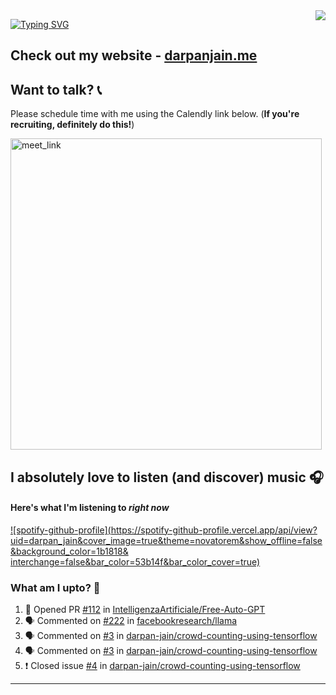 <img align="right" src="https://komarev.com/ghpvc/?username=darpan-jain&style=plastic&color=blue&label=Curious+Views">

[![Typing SVG](https://readme-typing-svg.herokuapp.com?font=Fira+Code&weight=700&size=23&duration=3000&pause=2000&background=EF6DFF00&width=550&height=100&lines=Hi!+%F0%9F%91%8B+Welcome+to+my+virtual+office!+%F0%9F%92%BB)](https://git.io/typing-svg)

## Check out my website - [darpanjain.me](https://darpanjain.me/)

## Want to talk? 📞

Please schedule time with me using the Calendly link below. (**If you're recruiting, definitely do this!**)

<a href="https://calendly.com/darpanjain" target="_blank"><img width="498" alt="meet_link" src="https://user-images.githubusercontent.com/15426564/144297439-f530f383-e73e-41e0-9914-a9b7d3f432e5.png"></a>

## I absolutely love to listen (and discover) music 🎧

#### Here's what I'm listening to _right now_

[![spotify-github-profile](https://spotify-github-profile.vercel.app/api/view?uid=darpan_jain&cover_image=true&theme=novatorem&show_offline=false&background_color=1b1818&
interchange=false&bar_color=53b14f&bar_color_cover=true)](https://spotify-github-profile.vercel.app/api/view?uid=darpan_jain&redirect=true)

<!-- [![Spotify](https://github.com/darpan-jain/darpan-jain/blob/main/spotify.svg)](https://open.spotify.com/user/darpan-jain) -->

### What am I upto? 🤔

<!--START_SECTION:activity-->
1. 💪 Opened PR [#112](https://github.com/IntelligenzaArtificiale/Free-Auto-GPT/pull/112) in [IntelligenzaArtificiale/Free-Auto-GPT](https://github.com/IntelligenzaArtificiale/Free-Auto-GPT)
2. 🗣 Commented on [#222](https://github.com/facebookresearch/llama/issues/222) in [facebookresearch/llama](https://github.com/facebookresearch/llama)
3. 🗣 Commented on [#3](https://github.com/darpan-jain/crowd-counting-using-tensorflow/issues/3) in [darpan-jain/crowd-counting-using-tensorflow](https://github.com/darpan-jain/crowd-counting-using-tensorflow)
4. 🗣 Commented on [#3](https://github.com/darpan-jain/crowd-counting-using-tensorflow/issues/3) in [darpan-jain/crowd-counting-using-tensorflow](https://github.com/darpan-jain/crowd-counting-using-tensorflow)
5. ❗️ Closed issue [#4](https://github.com/darpan-jain/crowd-counting-using-tensorflow/issues/4) in [darpan-jain/crowd-counting-using-tensorflow](https://github.com/darpan-jain/crowd-counting-using-tensorflow)
<!--END_SECTION:activity-->
---
